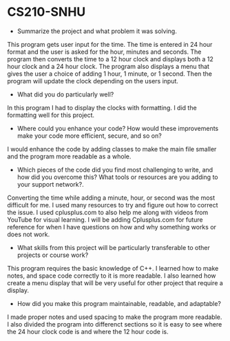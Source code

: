 # CS210-SNHU


- Summarize the project and what problem it was solving.

This program gets user input for the time.  The time is entered in 24 hour format and the user is asked for the hour, minutes and seconds.  The program then converts the time to a 12 hour clock and displays both a 12 hour clock and a 24 hour clock.  The program also displays a menu that gives the user a choice of adding 1 hour, 1 minute, or 1 second.  Then the program will update the clock depending on the users input.

- What did you do particularly well?

In this program I had to display the clocks with formatting.  I did the formatting well for this project.

- Where could you enhance your code? How would these improvements make your code more efficient, secure, and so on?

I would enhance the code by adding classes to make the main file smaller and the program more readable as a whole.

- Which pieces of the code did you find most challenging to write, and how did you overcome this? What tools or resources are you adding to your support network?.

Converting the time while adding a minute, hour, or second was the most difficult for me.  I used many resources to try and figure out how to correct the issue.  I used cplusplus.com to also help me along with videos from YouTube for visual learning.  I will be adding Cplusplus.com for future reference for when I have questions on how and why something works or does not work.

- What skills from this project will be particularly transferable to other projects or course work?

This program requires the basic knowledge of C++.  I learned how to make notes, and space code correctly to it is more readable.  I also learned how create a menu display that will be very useful for other project that require a display.  

- How did you make this program maintainable, readable, and adaptable?

I made proper notes and used spacing to make the program more readable.  I also divided the program into differenct sections so it is easy to see where the 24 hour clock code is and where the 12 hour code is.
